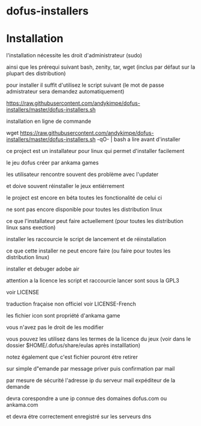 # dofus-installers

# Installation

l'installation nécessite les droit d'administrateur (sudo)

ainsi que les prérequi suivant bash, zenity, tar, wget (inclus par défaut sur la plupart des distribution)

pour installer il suffit d'utilisez le script suivant (le mot de passe admistrateur sera demandez automatiquement)

https://raw.githubusercontent.com/andykimpe/dofus-installers/master/dofus-installers.sh

installation en ligne de commande

wget https://raw.githubusercontent.com/andykimpe/dofus-installers/master/dofus-installers.sh -qO- | bash
a lire avant d'installer

ce project est un installateur pour linux qui permet d'installer facilement

le jeu dofus créer par ankama games

les utilisateur rencontre souvent des problème avec l'updater

et doive souvent réinstaller le jeux entiérrement

le project est encore en béta toutes les fonctionalité de celui ci

ne sont pas encore disponible pour toutes les distribution linux

ce que l'installateur peut faire actuellement (pour toutes les distribution linux sans exection)

installer les raccourcie le script de lancement et de réinstallation

ce que cette installer ne peut encore faire (ou faire pour toutes les distribution linux)

installer et debuger adobe air

attention a la licence les script et raccourcie lancer sont sous la GPL3

voir LICENSE

traduction fraçaise non officiel voir LICENSE-French

les fichier icon sont propriété d'ankama game

vous n'avez pas le droit de les modifier

vous pouvez les utilisez dans les termes de la licence du jeux (voir dans le dossier $HOME/.dofus/share/eulas après installlation)

notez également que c'est fichier pouront étre retirer

sur simple d"emande par message priver puis confirmation par mail

par mesure de sécurité l'adresse ip du serveur mail expéditeur de la demande

devra corespondre a une ip connue des domaines dofus.com ou ankama.com

et devra étre correctement enregistré sur les serveurs dns
